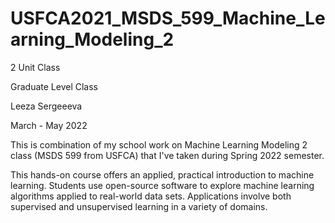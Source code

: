 # USFCA2021_MSDS_599_Machine_Learning_Modeling_2

2 Unit Class

Graduate Level Class

Leeza Sergeeeva

March - May 2022

This is combination of my school work on Machine Learning Modeling 2 class (MSDS 599 from USFCA) that I've taken during Spring 2022 semester.

This hands-on course offers an applied, practical introduction to machine learning. Students use open-source software to explore machine learning algorithms applied to real-world data sets. Applications involve both supervised and unsupervised learning in a variety of domains.
